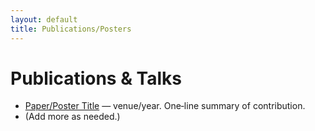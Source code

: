 ```yaml
---
layout: default
title: Publications/Posters
---
```



# Publications & Talks
- [Paper/Poster Title](#) — venue/year. One‑line summary of contribution.
- (Add more as needed.)
